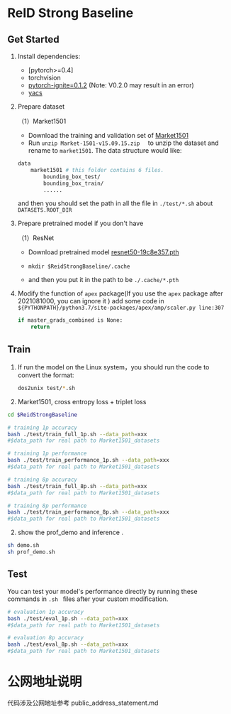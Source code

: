 # ReID Strong Baseline

## Get Started
1. Install dependencies:

    - [pytorch>=0.4]
    - torchvision
    - [pytorch-ignite=0.1.2](https://github.com/pytorch/ignite) (Note: V0.2.0 may result in an error)
    - [yacs](https://github.com/rbgirshick/yacs)

2. Prepare dataset

    （1）Market1501

    * Download the training and validation set of [Market1501](https://github.com/michuanhaohao/reid-strong-baseline) 
    * Run `unzip Market-1501-v15.09.15.zip  ` to  unzip the dataset and rename to `market1501`. The data structure would like:
    
    ```bash
    data
        market1501 # this folder contains 6 files.
            bounding_box_test/
            bounding_box_train/
            ......
    ```
    and then you should set the path in all the  file in `./test/*.sh` about `DATASETS.ROOT_DIR`

3. Prepare pretrained model if you don't have
   
    （1）ResNet
    
    * Download pretrained model [resnet50-19c8e357.pth](https://ascend-pytorch-one-datasets.obs.cn-north-4.myhuaweicloud.com/train/pth/resnet50-19c8e357.pth)
    
    * `mkdir $ReidStrongBaseline/.cache` 
   
    * and then you put it in the path to be  `./.cache/*.pth` 
    

    
4. Modify the function of `apex` package(If you use the `apex` package after 2021081000,  you can ignore it )
    add some code in `${PYTHONPATH}/python3.7/site-packages/apex/amp/scaler.py line:307`

    ```bash
    if master_grads_combined is None:
        return
    ```

## Train
1. If run the model on the Linux system，you should run the code to convert the format:

   ```bash
   dos2unix test/*.sh
   ```

2. Market1501, cross entropy loss + triplet loss

```bash
cd $ReidStrongBaseline

# training 1p accuracy
bash ./test/train_full_1p.sh --data_path=xxx 
#$data_path for real path to Market1501_datasets

# training 1p performance
bash ./test/train_performance_1p.sh --data_path=xxx 
#$data_path for real path to Market1501_datasets

# training 8p accuracy
bash ./test/train_full_8p.sh --data_path=xxx 
#$data_path for real path to Market1501_datasets

# training 8p performance
bash ./test/train_performance_8p.sh --data_path=xxx 
#$data_path for real path to Market1501_datasets
```

2. show the prof_demo and inference .


```bash
sh demo.sh
sh prof_demo.sh
```

## Test
You can test your model's performance directly by running these commands in `.sh ` files after your custom modification. 

```bash
# evaluation 1p accuracy
bash ./test/eval_1p.sh --data_path=xxx 
#$data_path for real path to Market1501_datasets

# evaluation 8p accuracy
bash ./test/eval_8p.sh --data_path=xxx 
#$data_path for real path to Market1501_datasets
```

# 公网地址说明

代码涉及公网地址参考 public_address_statement.md
